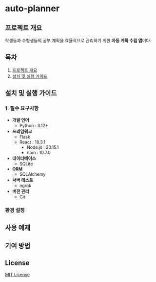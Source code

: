 # auto-planner

## 프로젝트 개요
학생들과 수험생들의 공부 계획을 효율적으로 관리하기 위한 **자동 계획 수립 앱**이다.

## 목차
1. [프로젝트 개요](#프로젝트-개요)
2. [설치 및 실행 가이드](#설치-및-실행-가이드)

## 설치 및 실행 가이드

### 1. 필수 요구사항
- **개발 언어**
    - Python : 3.12+
- **프레임워크**
    - Flask
    - React : 18.3.1
        - Node.js : 20.15.1
        - npm : 10.7.0
- **데이터베이스**
    - SQLite
- **ORM**
    - SQLAlchemy
- **서버 테스트**
    - ngrok
- **버전 관리**
    - Git

### 환경 설정



## 사용 예제

## 기여 방법

## License
[MIT License](LICENSE)
